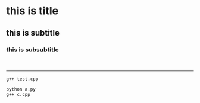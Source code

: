 # this is title
## this is subtitle
### this is subsubtitle
<br>

---
```g++ test.cpp```
```
python a.py
g++ c.cpp
```
